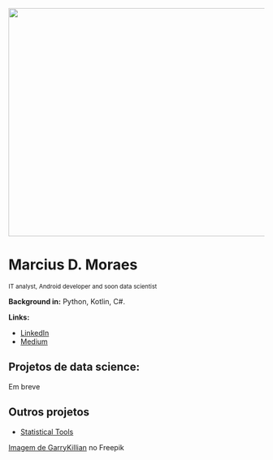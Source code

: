 

<p align="center">
  <img src="https://user-images.githubusercontent.com/28159664/197918283-3b374cb3-c901-42fc-90c9-730edacc92f0.jpg" height="450" width="900" >
</p>

# Marcius D. Moraes
<sub>IT analyst, Android developer and soon data scientist</sub>


**Background in:** Python, Kotlin, C#.

**Links:**
* [LinkedIn](https://www.linkedin.com/in/marciusdm/)
* [Medium](https://medium.com/@marciusdellano)

## Projetos de data science:
Em breve

## Outros projetos
* [Statistical Tools](https://play.google.com/store/apps/details?id=com.mdmoraes.statisticalcalculator)

<a href="https://br.freepik.com/vetores-gratis/estrelas-brilhantes-brilham-da-borda-de-um-planeta_6538801.htm#query=eclipse&position=3&from_view=search&track=sph">Imagem de GarryKillian</a> no Freepik

